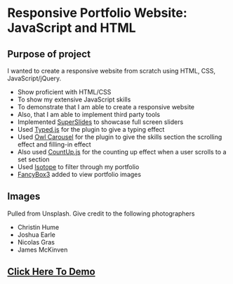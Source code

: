 # Responsive Portfolio Website: JavaScript and HTML

## Purpose of project

I wanted to create a responsive website from scratch using HTML, CSS, JavaScript/jQuery.

- Show proficient with HTML/CSS
- To show my extensive JavaScript skills
- To demonstrate that I am able to create a responsive website
- Also, that I am able to implement third party tools
- Implemented [SuperSlides](https://github.com/nicinabox/superslides) to showcase full screen sliders
- Used [Typed.js](https://github.com/mattboldt/typed.js/) for the plugin to give a typing effect
- Used [Owl Carousel](https://owlcarousel2.github.io/OwlCarousel2/) for the plugin to give the skills section the scrolling effect and filling-in effect
- Also used [CountUp.js](https://github.com/inorganik/CountUp.js) for the counting up effect when a user scrolls to a set section
- Used [Isotope](https://isotope.metafizzy.co/) to filter through my portfolio
- [FancyBox3](http://fancyapps.com/fancybox/3/) added to view portfolio images

## Images

Pulled from Unsplash.  Give credit to the following photographers

- Christin Hume
- Joshua Earle
- Nicolas Gras
- James McKinven  

## [Click Here To Demo](https://vronney.github.io/responsive_portfolio/)